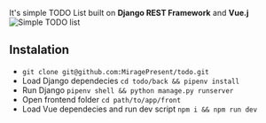 It's simple TODO List built on **Django REST Framework** and **Vue.j**
![Simple TODO list](https://github.com/MiragePresent/todo/blob/master/TODO.png?raw=true)

## Instalation
* `git clone git@github.com:MiragePresent/todo.git`
* Load Django dependecies `cd todo/back && pipenv install`
* Run Django `pipenv shell && python manage.py runserver`
* Open frontend folder `cd path/to/app/front`
* Load Vue dependecies and run dev script `npm i && npm run dev`

